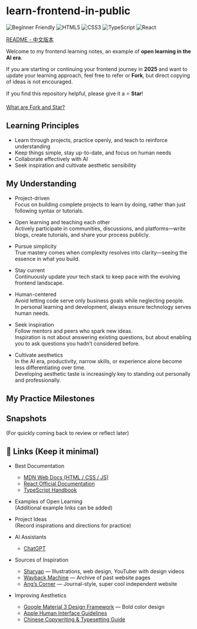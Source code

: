 # learn-frontend-in-public

![Beginner Friendly](https://img.shields.io/badge/Beginner%20Friendly-00C853?logo=handshake&logoColor=white&style=flat-square)
![HTML5](https://img.shields.io/badge/HTML5-E34F26?logo=html5&logoColor=white&style=flat-square)
![CSS3](https://img.shields.io/badge/CSS3-1572B6?logo=css3&logoColor=white&style=flat-square)
![TypeScript](https://img.shields.io/badge/TypeScript-3178C6?logo=typescript&logoColor=white&style=flat-square)
![React](https://img.shields.io/badge/React-61DAFB?logo=react&logoColor=black&style=flat-square)

[README - 中文版本](./README_CN.md)

Welcome to my frontend learning notes, an example of **open learning in the AI era**.

If you are starting or continuing your frontend journey in **2025** and want to update your learning approach, feel free to refer or **Fork**, but direct copying of ideas is not encouraged.

If you find this repository helpful, please give it a ⭐️ **Star**!

[What are Fork and Star?](https://github.com/orgs/community/discussions/168153)

## Learning Principles

- Learn through projects, practice openly, and teach to reinforce understanding
- Keep things simple, stay up-to-date, and focus on human needs
- Collaborate effectively with AI
- Seek inspiration and cultivate aesthetic sensibility

## My Understanding

- Project-driven  
  Focus on building complete projects to learn by doing, rather than just following syntax or tutorials.

- Open learning and teaching each other  
  Actively participate in communities, discussions, and platforms—write blogs, create tutorials, and share your process publicly.

- Pursue simplicity  
  True mastery comes when complexity resolves into clarity—seeing the essence in what you build.

- Stay current  
  Continuously update your tech stack to keep pace with the evolving frontend landscape.

- Human-centered  
  Avoid letting code serve only business goals while neglecting people.  
  In personal learning and development, always ensure technology serves human needs.

- Seek inspiration  
  Follow mentors and peers who spark new ideas.  
  Inspiration is not about answering existing questions, but about enabling you to ask questions you hadn’t considered before.

- Cultivate aesthetics  
  In the AI era, productivity, narrow skills, or experience alone become less differentiating over time.  
  Developing aesthetic taste is increasingly key to standing out personally and professionally.

## My Practice Milestones

## Snapshots

(For quickly coming back to review or reflect later)

## 🔗 Links (Keep it minimal)

- Best Documentation

  - [MDN Web Docs (HTML / CSS / JS)](https://developer.mozilla.org/)
  - [React Official Documentation](https://react.dev/)
  - [TypeScript Handbook](https://www.typescriptlang.org/docs/handbook/intro.html)

- Examples of Open Learning  
  (Additional example links can be added)

- Project Ideas  
  (Record inspirations and directions for practice)

- AI Assistants

  - [ChatGPT](https://chatgpt.com/)

- Sources of Inspiration

  - [Sharyap](https://www.sharyap.com/) — Illustrations, web design, YouTuber with design videos
  - [Wayback Machine](https://web.archive.org/) — Archive of past website pages
  - [Ang’s Corner](https://angs-corner.nekoweb.org/) — Journal-style, super cool independent website

- Improving Aesthetics

  - [Google Material 3 Design Framework](https://m3.material.io/get-started) — Bold color design
  - [Apple Human Interface Guidelines](https://developer.apple.com/design/human-interface-guidelines/)
  - [Chinese Copywriting & Typesetting Guide](https://mazhuang.org/wiki/chinese-copywriting-guidelines/)
